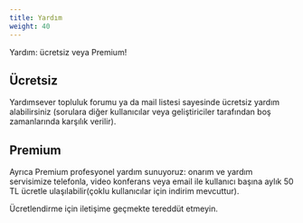 ```yaml
---
title: Yardım
weight: 40
---
```


Yardım: ücretsiz veya Premium!

## Ücretsiz

Yardımsever topluluk forumu ya da mail listesi sayesinde ücretsiz yardım alabilirsiniz (sorulara diğer kullanıcılar veya geliştiriciler tarafından boş zamanlarında karşılık verilir).

## Premium

Ayrıca Premium profesyonel yardım sunuyoruz: onarım ve yardım servisimize telefonla, video konferans veya email ile kullanıcı başına aylık 50 TL ücretle ulaşılabilir(çoklu kullanıcılar için indirim mevcuttur).

Ücretlendirme için iletişime geçmekte tereddüt etmeyin.
